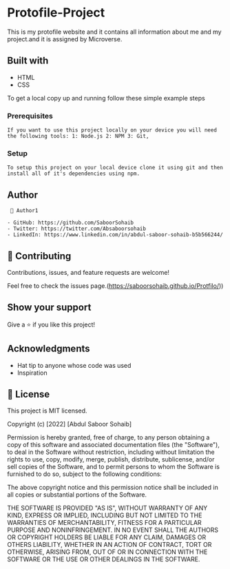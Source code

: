 # Protofile-Project
  This is my protofile website and it contains all information about me and my project.and it is assigned by Microverse.
  
## Built with 
 - HTML
 - CSS
  
To get a local copy up and running follow these simple example steps
### Prerequisites
    If you want to use this project locally on your device you will need the following tools: 1: Node.js 2: NPM 3: Git,
### Setup
    To setup this project on your local device clone it using git and then install all of it's dependencies using npm.

 ## Author
     👤 Author1

    - GitHub: https://github.com/SaboorSohaib
    - Twitter: https://twitter.com/Absaboorsohaib
    - LinkedIn: https://www.linkedin.com/in/abdul-saboor-sohaib-b5b566244/

 ## 🤝 Contributing
Contributions, issues, and feature requests are welcome!

Feel free to check the issues page.(https://saboorsohaib.github.io/Protfilo/))

## Show your support
Give a ⭐️ if you like this project!

## Acknowledgments
  - Hat tip to anyone whose code was used
  - Inspiration

    
## 📝 License
This project is MIT licensed.

Copyright (c) [2022] [Abdul Saboor Sohaib]

Permission is hereby granted, free of charge, to any person obtaining a copy
of this software and associated documentation files (the "Software"), to deal
in the Software without restriction, including without limitation the rights
to use, copy, modify, merge, publish, distribute, sublicense, and/or sell
copies of the Software, and to permit persons to whom the Software is
furnished to do so, subject to the following conditions:

The above copyright notice and this permission notice shall be included in all
copies or substantial portions of the Software.

THE SOFTWARE IS PROVIDED "AS IS", WITHOUT WARRANTY OF ANY KIND, EXPRESS OR
IMPLIED, INCLUDING BUT NOT LIMITED TO THE WARRANTIES OF MERCHANTABILITY,
FITNESS FOR A PARTICULAR PURPOSE AND NONINFRINGEMENT. IN NO EVENT SHALL THE
AUTHORS OR COPYRIGHT HOLDERS BE LIABLE FOR ANY CLAIM, DAMAGES OR OTHERS
LIABILITY, WHETHER IN AN ACTION OF CONTRACT, TORT OR OTHERWISE, ARISING FROM,
OUT OF OR IN CONNECTION WITH THE SOFTWARE OR THE USE OR OTHER DEALINGS IN THE
SOFTWARE. 